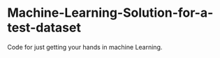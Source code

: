 # Machine-Learning-Solution-for-a-test-dataset
Code for just getting your hands in machine Learning.
